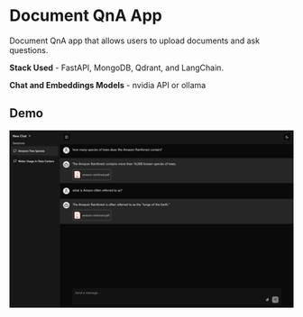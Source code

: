 # Document QnA App

Document QnA app that allows users to upload documents and ask questions.

**Stack Used** - FastAPI, MongoDB, Qdrant, and LangChain.

**Chat and Embeddings Models** - nvidia API or ollama

## Demo

[![Demo](https://github.com/GokulSudheesh/document-qna/raw/refs/heads/main/github-assets/docqna-demo-thumbnail.png)](https://github.com/GokulSudheesh/document-qna/raw/refs/heads/main/github-assets/docqna-demo.mp4)
